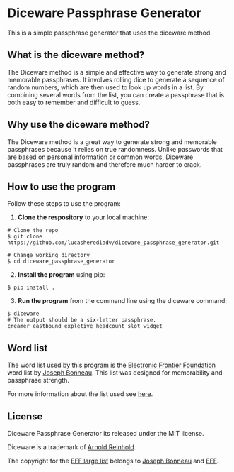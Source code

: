 # Diceware Passphrase Generator

This is a simple passphrase generator that uses the diceware method.

## What is the diceware method?

The Diceware method is a simple and effective way to generate strong and memorable passphrases. It involves rolling dice to generate a sequence of random numbers, which are then used to look up words in a list. By combining several words from the list, you can create a passphrase that is both easy to remember and difficult to guess.

## Why use the diceware method?

The Diceware method is a great way to generate strong and memorable passphrases because it relies on true randomness. Unlike passwords that are based on personal information or common words, Diceware passphrases are truly random and therefore much harder to crack.

## How to use the program

Follow these steps to use the program:

1. **Clone the respository** to your local machine:

```
# Clone the repo
$ git clone https://github.com/lucasherediadv/diceware_passphrase_generator.git

# Change working directory
$ cd diceware_passphrase_generator
```

2. **Install the program** using pip:

```
$ pip install .
```

3. **Run the program** from the command line using the diceware command:

```
$ diceware
# The output should be a six-letter passphrase.
creamer eastbound expletive headcount slot widget
```

## Word list

The word list used by this program is the [Electronic Frontier Foundation](https://www.eff.org/files/2016/07/18/eff_large_wordlist.txt) word list by [Joseph Bonneau](https://www.eff.org/about/staff/joseph-bonneau). This list was designed for memorability and passphrase strength.  

For more information about the list used see [here](https://www.eff.org/deeplinks/2016/07/new-wordlists-random-passphrases).

## License

Diceware Passphrase Generator its released under the MIT license.

Diceware is a trademark of [Arnold Reinhold](https://theworld.com/~reinhold/).

The copyright for the [EFF large list](https://www.eff.org/files/2016/07/18/eff_large_wordlist.txt) belongs to [Joseph Bonneau](https://www.eff.org/about/staff/joseph-bonneau) and [EFF](https://www.eff.org/).
